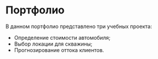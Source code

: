 # Портфолио


В данном портфолио представлено три учебных проекта:

* Определение стоимости автомобиля;
* Выбор локации для скважины;
* Прогнозирование оттока клиентов.